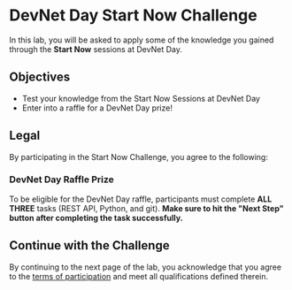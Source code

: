 # DevNet Day Start Now Challenge

In this lab, you will be asked to apply some of the knowledge you gained through the __Start Now__ sessions at DevNet Day.

## Objectives

* Test your knowledge from the Start Now Sessions at DevNet Day
* Enter into a raffle for a DevNet Day prize!

## Legal

By participating in the Start Now Challenge, you agree to the following:

### DevNet Day Raffle Prize

To be eligible for the DevNet Day raffle, participants must complete __ALL THREE__ tasks (REST API, Python, and git).  __Make sure to hit the "Next Step" button after completing the task successfully.__

## Continue with the Challenge

By continuing to the next page of the lab, you acknowledge that you agree to the [terms of participation](https://devnet-docs.s3-us-west-2.amazonaws.com/356a5e42-08fb-413f-af34-c51d74f8af6f/StartNowDevNetDayRaffle.pdf) and meet all qualifications defined therein.